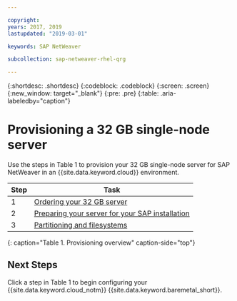 ```yaml
---

copyright:
years: 2017, 2019
lastupdated: "2019-03-01"

keywords: SAP NetWeaver

subcollection: sap-netweaver-rhel-qrg

---
```


{:shortdesc: .shortdesc}
{:codeblock: .codeblock}
{:screen: .screen}
{:new_window: target="_blank"}
{:pre: .pre}
{:table: .aria-labeledby="caption"}

# Provisioning a 32 GB single-node server

Use the steps in Table 1 to provision your 32 GB single-node server for SAP NetWeaver in an {{site.data.keyword.cloud}} environment.

| Step | Task |
| --- | --- |
| 1 | [Ordering your 32 GB server](/docs/infrastructure/sap-netweaver-rhel-qrg?topic=sap-netweaver-rhel-qrg-install_32GB)
| 2 | [Preparing your server for your SAP installation](/docs/infrastructure/sap-netweaver-rhel-qrg?topic=sap-netweaver-rhel-qrg-prepare_32GB)
| 3 | [Partitioning and filesystems](/docs/infrastructure/sap-netweaver-rhel-qrg?topic=sap-netweaver-rhel-qrg-partition_32GB)
{: caption="Table 1. Provisioning overview" caption-side="top"}

## Next Steps

Click a step in Table 1 to begin configuring your {{site.data.keyword.cloud_notm}} {{site.data.keyword.baremetal_short}}.

